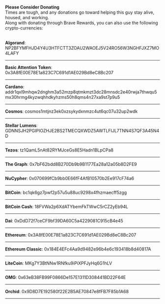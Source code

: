 **Please Consider Donating**  
Times are tough, and any donations go toward helping this guy stay alive, housed, and working.
<br>
Along with donating through Brave Rewards, you can also use the following crypto-currencies:  
<br>

**Algorand**:
NP2BFYMFHJD4Y4U3HTFCTT3ZOAU2WAOEJ5V24RO56W3NGHFJXZ7MO4LAFY

---

**Basic Attention Token**:
0x3A8fE00E78E1a823C7C691d1AE029Bd8eC8Bc207

---

**Cardano**:
addr1qxl9mhqw2dnghm3a52mzp8qtmkmzt3dc28mnsdc2e40rwja7thwqu5mx30hrmg4kyzwqhhdkyhzms50h8qms4n27xa9st7p9u5

---

**Cosmos**:
cosmos1mtjnz3ek0xzsykydxnmzc4ut6qc07u32up2wdk

---

**Stellar Lumens**:
GDNNSJH2PGIPIOZHJE2BS2TMECQXWDZ5AWTLFIJL7TNN4S7QF3A45N4D

---

**Tezos**:
tz1QamL5nAt82RYMJceGs8E5Hadn1BLpCPa8

---

**The Graph**:
0x7bF62bdd8B270Db9b9B1177Ea28a12a05b8D2FE9

---

**NuCypher**:
0x070699fCb9bb0E66fF4AfB10570b2Ee917cF74a6

---

**BitCoin**:
bc1qk6gz7pwf2p57u5u88uc9298x4fhzmaecff5zgg

---

**BitCoin Cash**:
18FVWa2p6XdATYbemFkTWwC5rCZ2yEb94L

---

**Dai**:
0xDdD72f7ceCF9bf39DA60C5a4229081C915cB4e45

---

**Ethereum**:
0x3A8fE00E78E1a823C7C691d1AE029Bd8eC8Bc207

---

**Ethereum Classic**:
0x184E4EFc4Aa9d9482e96b4e6c193418b8d40817A

---

**LiteCoin**:
MKg7Y3BtNNw1RNfku9iPiXPFJyHq6G1hLV

---

**OMG**:
0x63eB38FB99F0866De157E1311D308441BD22F64E

---

**Orchid**:
0x9D8D7E192580f22E2B5AE70847e8fFB7F85b1A68

---
